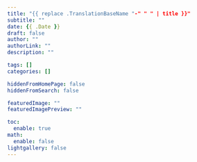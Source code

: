 ```yaml
---
title: "{{ replace .TranslationBaseName "-" " " | title }}"
subtitle: ""
date: {{ .Date }}
draft: false
author: ""
authorLink: ""
description: ""

tags: []
categories: []

hiddenFromHomePage: false
hiddenFromSearch: false

featuredImage: ""
featuredImagePreview: ""

toc:
  enable: true
math:
  enable: false
lightgallery: false
---
```


<!--more-->
